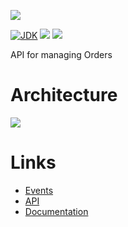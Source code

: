 [![](https://github.com/wutsi/wutsi-order-server/actions/workflows/master.yml/badge.svg)](https://github.com/wutsi/wutsi-order-server/actions/workflows/master.yml)

[![JDK](https://img.shields.io/badge/jdk-11-brightgreen.svg)](https://jdk.java.net/11/)
[![](https://img.shields.io/badge/maven-3.6-brightgreen.svg)](https://maven.apache.org/download.cgi)
![](https://img.shields.io/badge/language-kotlin-blue.svg)

API for managing Orders

# Architecture

![](https://www.plantuml.com/plantuml/png/TP112i8m44NtSugXhkC1N9HkF81BaIocpTW6sabe9bGftjrI5BJYzl_tXk5NIMdKFFJGX246OL4Ce-CHvu_aCcLDtgo5nTsP-pvCW8wKQagCXQkB6V2BCwwsW0-0ZMrC-Sijs2bpPZGR6ZOo7czDHz8ol9j8zu55BUvBN6ySy1KP2UgllY7rGU3l5wdpCNffBK35ufOjdW00)

# Links

- [Events](docs/Event.md)
- [API](https://wutsi.github.io/wutsi-order-server/api/)
- [Documentation](docs/)

